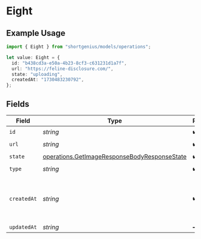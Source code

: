 # Eight

## Example Usage

```typescript
import { Eight } from "shortgenius/models/operations";

let value: Eight = {
  id: "b438cd3a-e50a-4b23-8cf3-c631231d1a7f",
  url: "https://feline-disclosure.com/",
  state: "uploading",
  createdAt: "1730483230792",
};
```

## Fields

| Field                                                                                                        | Type                                                                                                         | Required                                                                                                     | Description                                                                                                  |
| ------------------------------------------------------------------------------------------------------------ | ------------------------------------------------------------------------------------------------------------ | ------------------------------------------------------------------------------------------------------------ | ------------------------------------------------------------------------------------------------------------ |
| `id`                                                                                                         | *string*                                                                                                     | :heavy_check_mark:                                                                                           | N/A                                                                                                          |
| `url`                                                                                                        | *string*                                                                                                     | :heavy_check_mark:                                                                                           | N/A                                                                                                          |
| `state`                                                                                                      | [operations.GetImageResponseBodyResponseState](../../models/operations/getimageresponsebodyresponsestate.md) | :heavy_check_mark:                                                                                           | N/A                                                                                                          |
| `type`                                                                                                       | *string*                                                                                                     | :heavy_check_mark:                                                                                           | N/A                                                                                                          |
| `createdAt`                                                                                                  | *string*                                                                                                     | :heavy_check_mark:                                                                                           | Date and time (ISO 8601) when the media was created.                                                         |
| `updatedAt`                                                                                                  | *string*                                                                                                     | :heavy_minus_sign:                                                                                           | N/A                                                                                                          |